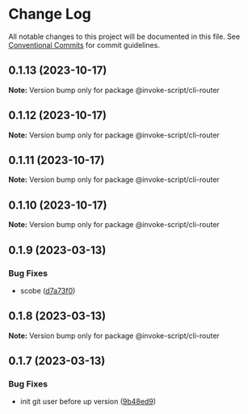 # Change Log

All notable changes to this project will be documented in this file.
See [Conventional Commits](https://conventionalcommits.org) for commit guidelines.

## 0.1.13 (2023-10-17)

**Note:** Version bump only for package @invoke-script/cli-router





## 0.1.12 (2023-10-17)

**Note:** Version bump only for package @invoke-script/cli-router





## 0.1.11 (2023-10-17)

**Note:** Version bump only for package @invoke-script/cli-router





## 0.1.10 (2023-10-17)

**Note:** Version bump only for package @invoke-script/cli-router





## 0.1.9 (2023-03-13)


### Bug Fixes

* scobe ([d7a73f0](https://github.com/VladimirKalmykov/invoke-script/commit/d7a73f0))





## 0.1.8 (2023-03-13)

**Note:** Version bump only for package @invoke-script/cli-router





## 0.1.7 (2023-03-13)


### Bug Fixes

* init git user before up version ([9b48ed9](https://github.com/VladimirKalmykov/invoke-script/commit/9b48ed9))
